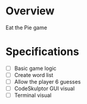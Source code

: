 # Overview
Eat the Pie game

# Specifications
* [ ] Basic game logic
* [ ] Create word list
* [ ] Allow the player 6 guesses
* [ ] CodeSkulptor GUI visual
* [ ] Terminal visual 